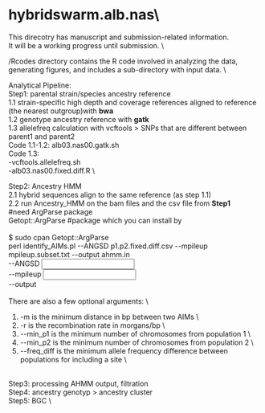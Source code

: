 # hybridswarm.alb.nas\
This direcotry has manuscript and submission-related information. \
It will be a working progress until submission. \

/Rcodes directory contains the R code involved in analyzing the data, generating figures, and includes a sub-directory with input data. \

Analytical Pipeline: \
Step1: parental strain/species ancestry reference \
1.1 strain-specific high depth and coverage references aligned to reference (the nearest outgroup)with **bwa** \
1.2 genotype ancestry reference with **gatk** \
1.3 allelefreq calculation with vcftools > SNPs that are different between parent1 and parent2 \
Code 1.1-1.2: alb03.nas00.gatk.sh \
Code 1.3: \
  -vcftools.allelefreq.sh \
  -alb03.nas00.fixed.diff.R \

Step2: Ancestry HMM \
2.1 hybrid sequences align to the same reference (as step 1.1) \
2.2 run Ancestry_HMM on the bam files and the csv file from **Step1** \
#need ArgParse package \
Getopt::ArgParse #package which you can install by \
\
$ sudo cpan Getopt::ArgParse \
perl identify_AIMs.pl --ANGSD p1.p2.fixed.diff.csv --mpileup mpileup.subset.txt --output ahmm.in \
--ANGSD <input CSV file in the same format as before> \
--mpileup <input mpileup file> \
--output <output file for input to ahmm> \
\
There are also a few optional arguments: \
1. -m is the minimum distance in bp between two AIMs \
2. -r is the recombination rate in morgans/bp \
3. --min_p1 is the minimum number of chromosomes from population 1 \
4. --min_p2 is the minimum number of chromosomes from population 2 \
5. --freq_diff is the minimum allele frequency difference between populations for including a site \

\
Step3: processing AHMM output, filtration \
Step4: ancestry genotyp > ancestry cluster \
Step5: BGC \
